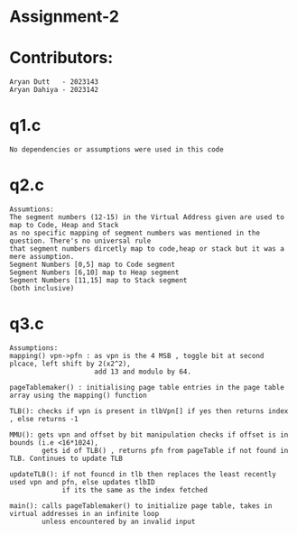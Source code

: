 # Assignment-2

# Contributors:
    Aryan Dutt   - 2023143
    Aryan Dahiya - 2023142

# q1.c
    No dependencies or assumptions were used in this code

# q2.c
    Assumtions:
    The segment numbers (12-15) in the Virtual Address given are used to map to Code, Heap and Stack
    as no specific mapping of segment numbers was mentioned in the question. There's no universal rule 
    that segment numbers dircetly map to code,heap or stack but it was a mere assumption.
    Segment Numbers [0,5] map to Code segment
    Segment Numbers [6,10] map to Heap segment
    Segment Numbers [11,15] map to Stack segment
    (both inclusive)

# q3.c
    Assumptions:
    mapping() vpn->pfn : as vpn is the 4 MSB , toggle bit at second plcace, left shift by 2(x2^2),
                         add 13 and modulo by 64.

    pageTablemaker() : initialising page table entries in the page table array using the mapping() function

    TLB(): checks if vpn is present in tlbVpn[] if yes then returns index , else returns -1

    MMU(): gets vpn and offset by bit manipulation checks if offset is in bounds (i.e <16*1024),
            gets id of TLB() , returns pfn from pageTable if not found in TLB. Continues to update TLB

    updateTLB(): if not founcd in tlb then replaces the least recently used vpn and pfn, else updates tlbID 
                 if its the same as the index fetched

    main(): calls pageTablemaker() to initialize page table, takes in virtual addresses in an infinite loop
            unless encountered by an invalid input